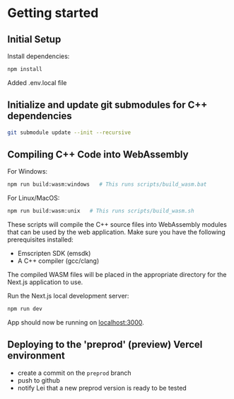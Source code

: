 

# Getting started

## Initial Setup

Install dependencies:

```bash
npm install
```

Added .env.local file


## Initialize and update git submodules for C++ dependencies
```bash
git submodule update --init --recursive
```


## Compiling C++ Code into WebAssembly

For Windows:
   ```bash
   npm run build:wasm:windows   # This runs scripts/build_wasm.bat
   ```

For Linux/MacOS:
   ```bash
   npm run build:wasm:unix   # This runs scripts/build_wasm.sh
   ```

These scripts will compile the C++ source files into WebAssembly modules that can be used by the web application. Make sure you have the following prerequisites installed:

- Emscripten SDK (emsdk)
- A C++ compiler (gcc/clang)

The compiled WASM files will be placed in the appropriate directory for the Next.js application to use.


Run the Next.js local development server:

   ```bash
   npm run dev
   ```
   App should now be running on [localhost:3000](http://localhost:3000/).


## Deploying to the 'preprod' (preview) Vercel environment
   
   - create a commit on the `preprod` branch
   - push to github
   - notify Lei that a new preprod version is ready to be tested
